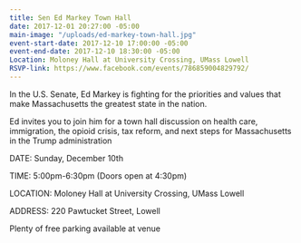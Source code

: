 ```yaml
---
title: Sen Ed Markey Town Hall
date: 2017-12-01 20:27:00 -05:00
main-image: "/uploads/ed-markey-town-hall.jpg"
event-start-date: 2017-12-10 17:00:00 -05:00
event-end-date: 2017-12-10 18:30:00 -05:00
Location: Moloney Hall at University Crossing, UMass Lowell
RSVP-link: https://www.facebook.com/events/786859004829792/
---
```


In the U.S. Senate, Ed Markey is fighting for the priorities and values that make Massachusetts the greatest state in the nation.

Ed invites you to join him for a town hall discussion on health care, immigration, the opioid crisis, tax reform, and next steps for Massachusetts in the Trump administration

DATE: Sunday, December 10th

TIME: 5:00pm-6:30pm (Doors open at 4:30pm)

LOCATION: Moloney Hall at University Crossing, UMass Lowell

ADDRESS: 220 Pawtucket Street, Lowell

Plenty of free parking available at venue